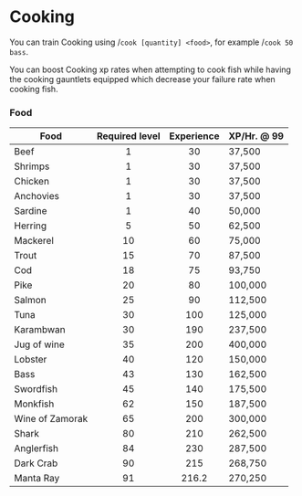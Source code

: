 # Cooking

You can train Cooking using /`cook [quantity] <food>`, for example /`cook 50 bass`.

You can boost Cooking xp rates when attempting to cook fish while having the cooking gauntlets equipped which decrease your failure rate when cooking fish.

### Food

| **Food**        | **Required level** | **Experience** | **XP/Hr. @ 99** |
| --------------- | :----------------: | :------------: | --------------- |
| Beef            |          1         |       30       | 37,500          |
| Shrimps         |          1         |       30       | 37,500          |
| Chicken         |          1         |       30       | 37,500          |
| Anchovies       |          1         |       30       | 37,500          |
| Sardine         |          1         |       40       | 50,000          |
| Herring         |          5         |       50       | 62,500          |
| Mackerel        |         10         |       60       | 75,000          |
| Trout           |         15         |       70       | 87,500          |
| Cod             |         18         |       75       | 93,750          |
| Pike            |         20         |       80       | 100,000         |
| Salmon          |         25         |       90       | 112,500         |
| Tuna            |         30         |       100      | 125,000         |
| Karambwan       |         30         |       190      | 237,500         |
| Jug of wine     |         35         |       200      | 400,000         |
| Lobster         |         40         |       120      | 150,000         |
| Bass            |         43         |       130      | 162,500         |
| Swordfish       |         45         |       140      | 175,500         |
| Monkfish        |         62         |       150      | 187,500         |
| Wine of Zamorak |         65         |       200      | 300,000         |
| Shark           |         80         |       210      | 262,500         |
| Anglerfish      |         84         |       230      | 287,500         |
| Dark Crab       |         90         |       215      | 268,750         |
| Manta Ray       |         91         |      216.2     | 270,250         |
